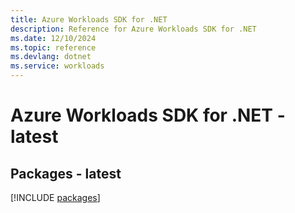 ```yaml
---
title: Azure Workloads SDK for .NET
description: Reference for Azure Workloads SDK for .NET
ms.date: 12/10/2024
ms.topic: reference
ms.devlang: dotnet
ms.service: workloads
---
```

# Azure Workloads SDK for .NET - latest
## Packages - latest
[!INCLUDE [packages](workloads-index.md)]